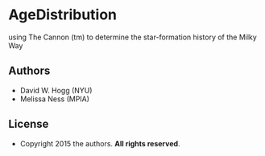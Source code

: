 # AgeDistribution
using The Cannon (tm) to determine the star-formation history of the Milky Way

## Authors
* David W. Hogg (NYU)
* Melissa Ness (MPIA)

## License
* Copyright 2015 the authors.
  **All rights reserved**.
